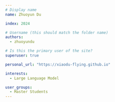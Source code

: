 ```yaml
---
# Display name
name: Zhuoyun Du

index: 2024

# Username (this should match the folder name)
authors:
  - zhuoyundu

# Is this the primary user of the site?
superuser: true

personal_url: "https://xiaodu-flying.github.io"

interests:
  - Large Language Model

user_groups:
  - Master Students
---
```

